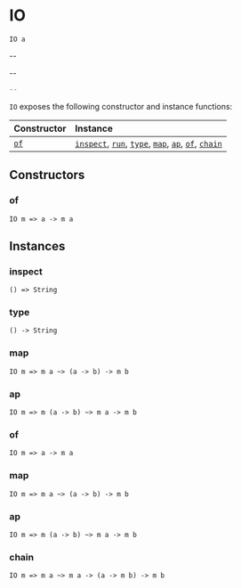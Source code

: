 # IO

`IO a`

--

--

```js
--
```

`IO` exposes the following constructor and instance functions:

| Constructor | Instance |
|:---|:---|
| [`of`](#of) | [`inspect`](#inspect), [`run`](#run), [`type`](#type), [`map`](#map), [`ap`](#ap), [`of`](#of), [`chain`](#chain) |

## Constructors

### of

`IO m => a -> m a`

## Instances

### inspect

`() => String`

### type

`() -> String`

### map

`IO m => m a ~> (a -> b) -> m b`

### ap

`IO m => m (a -> b) ~> m a -> m b`

### of

`IO m => a -> m a`

### map

`IO m => m a ~> (a -> b) -> m b`

### ap

`IO m => m (a -> b) ~> m a -> m b`

### chain

`IO m => m a ~> m a -> (a -> m b) -> m b`
